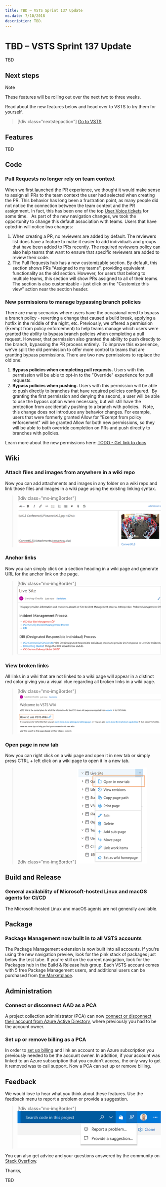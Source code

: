 ```yaml
---
title: TBD – VSTS Sprint 137 Update
ms.date: 7/10/2018
description: TBD.
---
```


# TBD – VSTS Sprint 137 Update

TBD

## Next steps

> [!NOTE]
> These features will be rolling out over the next two to three weeks.

Read about the new features below and head over to VSTS to try them for yourself.

> [!div class="nextstepaction"]
> [Go to VSTS](http://go.microsoft.com/fwlink/?LinkId=307137&campaign=o~msft~docs~product-vsts~release-notes)

## Features

TBD

## Code

### Pull Requests no longer rely on team context

When we first launched the PR experience, we thought it would make sense to assign all PRs to the team context the user had selected when creating the PR.  This behavior has long been a frustration point, as many people did not notice the connection between the team context and the PR assignment.  In fact, this has been one of the top [User Voice tickets](https://visualstudio.uservoice.com/forums/330519-visual-studio-team-services/suggestions/18780553-dont-add-the-default-team-as-reviewer-when-doing-a) for some time.  ​
​
As part of the new navigation changes, we took the opportunity to change this default association with teams.  Users that have opted-in will notice two changes:​
​
1. When creating a PR, no reviewers are added by default. The reviewers list does have a feature to make it easier to add individuals and groups that have been added to PRs recently. The [required reviewers policy](https://docs.microsoft.com/en-us/vsts/git/branch-policies?view=vsts#automatically-include-code-reviewers) can also help teams that want to ensure that specific reviewers are added to review their code.​
2. The Pull Requests hub has a new customizable section.  By default, this section shows PRs "Assigned to my teams", providing equivalent functionality as the old section.  However, for users that belong to multiple teams, this section will show PRs assigned to all of their teams.  The section is also customizable - just click on the "Customize this view" action near the section header.

### New permissions to manage bypassing branch policies

There are many scenarios where users have the occasional need to bypass a branch policy - reverting a change that caused a build break, applying a hotfix in the middle of the night, etc.  Previously, we offered a permission (Exempt from policy enforcement) to help teams manage which users were granted the ability to bypass branch policies when completing a pull request.  However, that permission also granted the ability to push directly to the branch, bypassing the PR process entirely.​
​
To improve this experience, we've split the old permission to offer more control to teams that are granting bypass permissions.  There are two new permissions to replace the old one:​
​
1. **Bypass policies when completing pull requests.** Users with this permission will be able to opt-in to the "Override" experience for pull requests.
2. **Bypass policies when pushing.** Users with this permission will be able to push directly to branches that have required policies configured.​
​
By granting the first permission and denying the second, a user will be able to use the bypass option when necessary, but will still have the protection from accidentally pushing to a branch with policies.  ​
​
Note, this change does not introduce any behavior changes.  For example, users that were formerly granted Allow for "Exempt from policy enforcement" will be granted Allow for both new permissions, so they will be able to both override completion on PRs and push directly to branches with policies.

Learn more about the new permissions here: [TODO - Get link to docs]()

## Wiki

### Attach files and images from anywhere in a wiki repo

Now you can add attachments and images in any folder on a wiki repo and link those files and images in a wiki page using the existing linking syntax.

> [!div class="mx-imgBorder"]
![Wiki attachments](_img/137_01.png)

### Anchor links

Now you can simply click on a section heading in a wiki page and generate URL for the anchor link on the page.

> [!div class="mx-imgBorder"]
![Wiki broken links](_img/137_02.png)

### View broken links

All links in a wiki that are not linked to a wiki page will appear in a distinct red color giving you a visual clue regarding all broken links in a wiki page.

> [!div class="mx-imgBorder"]
![Wiki broken links](_img/137_03.png)

### Open page in new tab

Now you can right click on a wiki page and open it in new tab or simply press CTRL + left click on a wiki page to open it in a new tab.

> [!div class="mx-imgBorder"]
![Wiki broken links](_img/137_04.png)

## Build and Release

### General availability of Microsoft-hosted Linux and macOS agents for CI/CD

The Microsoft-hosted Linux and macOS agents are not generally available.

## Package

### Package Management now built in to all VSTS accounts

The Package Management extension is now built into all accounts. If you're using the new navigation preview, look for the pink stack of packages just below the test tube. If you're still on the current navigation, look for the Packages hub in the Build & Release hub group. Each VSTS account comes with 5 free Package Management users, and additional users can be purchased from [the Marketplace](https://marketplace.visualstudio.com/items?itemName=ms.feed).

## Administration

### Connect or disconnect AAD as a PCA

A project collection administrator (PCA) can now [connect or disconnect their account from Azure Active Directory](/vsts/organizations/accounts/connect-account-to-aad?view=vsts), where previously you had to be the account owner. 

### Set up or remove billing as a PCA

In order to [set up billing](/vsts/billing/set-up-billing-for-your-organization-vs?view=vsts) and link an account to an Azure subscription you previously needed to be the account owner.  In addition, if your account was linked to an Azure subscription that you couldn’t access, the only way to get it removed was to call support. Now a PCA can set up or remove billing.

## Feedback

We would love to hear what you think about these features. Use the feedback menu to report a problem or provide a suggestion.

> [!div class="mx-imgBorder"]
![Feedback menu](../2017/_img/125_00.png)

You can also get advice and your questions answered by the community on [Stack Overflow](https://stackoverflow.com/questions/tagged/vsts).

Thanks,

TBD
